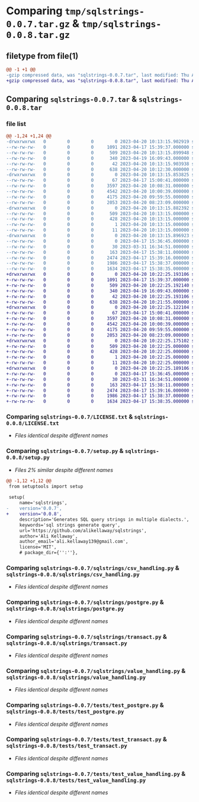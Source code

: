 # Comparing `tmp/sqlstrings-0.0.7.tar.gz` & `tmp/sqlstrings-0.0.8.tar.gz`

## filetype from file(1)

```diff
@@ -1 +1 @@
-gzip compressed data, was "sqlstrings-0.0.7.tar", last modified: Thu Apr 20 10:13:15 2023, max compression
+gzip compressed data, was "sqlstrings-0.0.8.tar", last modified: Thu Apr 20 10:22:25 2023, max compression
```

## Comparing `sqlstrings-0.0.7.tar` & `sqlstrings-0.0.8.tar`

### file list

```diff
@@ -1,24 +1,24 @@
-drwxrwxrwx   0        0        0        0 2023-04-20 10:13:15.902919 sqlstrings-0.0.7/
--rw-rw-rw-   0        0        0     1091 2023-04-17 15:39:37.000000 sqlstrings-0.0.7/LICENSE.txt
--rw-rw-rw-   0        0        0      509 2023-04-20 10:13:15.899948 sqlstrings-0.0.7/PKG-INFO
--rw-rw-rw-   0        0        0      340 2023-04-19 16:09:43.000000 sqlstrings-0.0.7/README.md
--rw-rw-rw-   0        0        0       42 2023-04-20 10:13:15.903938 sqlstrings-0.0.7/setup.cfg
--rw-rw-rw-   0        0        0      638 2023-04-20 10:12:30.000000 sqlstrings-0.0.7/setup.py
-drwxrwxrwx   0        0        0        0 2023-04-20 10:13:15.853825 sqlstrings-0.0.7/sqlstrings/
--rw-rw-rw-   0        0        0       67 2023-04-17 15:00:41.000000 sqlstrings-0.0.7/sqlstrings/__init__.py
--rw-rw-rw-   0        0        0     3597 2023-04-20 10:08:31.000000 sqlstrings-0.0.7/sqlstrings/csv_handling.py
--rw-rw-rw-   0        0        0     4542 2023-04-20 10:00:39.000000 sqlstrings-0.0.7/sqlstrings/postgre.py
--rw-rw-rw-   0        0        0     4175 2023-04-20 09:59:55.000000 sqlstrings-0.0.7/sqlstrings/transact.py
--rw-rw-rw-   0        0        0     2053 2023-04-20 08:23:09.000000 sqlstrings-0.0.7/sqlstrings/value_handling.py
-drwxrwxrwx   0        0        0        0 2023-04-20 10:13:15.882392 sqlstrings-0.0.7/sqlstrings.egg-info/
--rw-rw-rw-   0        0        0      509 2023-04-20 10:13:15.000000 sqlstrings-0.0.7/sqlstrings.egg-info/PKG-INFO
--rw-rw-rw-   0        0        0      428 2023-04-20 10:13:15.000000 sqlstrings-0.0.7/sqlstrings.egg-info/SOURCES.txt
--rw-rw-rw-   0        0        0        1 2023-04-20 10:13:15.000000 sqlstrings-0.0.7/sqlstrings.egg-info/dependency_links.txt
--rw-rw-rw-   0        0        0       11 2023-04-20 10:13:15.000000 sqlstrings-0.0.7/sqlstrings.egg-info/top_level.txt
-drwxrwxrwx   0        0        0        0 2023-04-20 10:13:15.896923 sqlstrings-0.0.7/tests/
--rw-rw-rw-   0        0        0        0 2023-04-17 15:36:45.000000 sqlstrings-0.0.7/tests/__init__.py
--rw-rw-rw-   0        0        0       30 2023-03-31 16:34:51.000000 sqlstrings-0.0.7/tests/test_csv_handling.py
--rw-rw-rw-   0        0        0      163 2023-04-17 15:38:11.000000 sqlstrings-0.0.7/tests/test_main.py
--rw-rw-rw-   0        0        0     2474 2023-04-17 15:39:16.000000 sqlstrings-0.0.7/tests/test_postgre.py
--rw-rw-rw-   0        0        0     1986 2023-04-17 15:38:37.000000 sqlstrings-0.0.7/tests/test_transact.py
--rw-rw-rw-   0        0        0     1634 2023-04-17 15:38:35.000000 sqlstrings-0.0.7/tests/test_value_handling.py
+drwxrwxrwx   0        0        0        0 2023-04-20 10:22:25.193106 sqlstrings-0.0.8/
+-rw-rw-rw-   0        0        0     1091 2023-04-17 15:39:37.000000 sqlstrings-0.0.8/LICENSE.txt
+-rw-rw-rw-   0        0        0      509 2023-04-20 10:22:25.192140 sqlstrings-0.0.8/PKG-INFO
+-rw-rw-rw-   0        0        0      340 2023-04-19 16:09:43.000000 sqlstrings-0.0.8/README.md
+-rw-rw-rw-   0        0        0       42 2023-04-20 10:22:25.193106 sqlstrings-0.0.8/setup.cfg
+-rw-rw-rw-   0        0        0      638 2023-04-20 10:21:55.000000 sqlstrings-0.0.8/setup.py
+drwxrwxrwx   0        0        0        0 2023-04-20 10:22:25.122104 sqlstrings-0.0.8/sqlstrings/
+-rw-rw-rw-   0        0        0       67 2023-04-17 15:00:41.000000 sqlstrings-0.0.8/sqlstrings/__init__.py
+-rw-rw-rw-   0        0        0     3597 2023-04-20 10:08:31.000000 sqlstrings-0.0.8/sqlstrings/csv_handling.py
+-rw-rw-rw-   0        0        0     4542 2023-04-20 10:00:39.000000 sqlstrings-0.0.8/sqlstrings/postgre.py
+-rw-rw-rw-   0        0        0     4175 2023-04-20 09:59:55.000000 sqlstrings-0.0.8/sqlstrings/transact.py
+-rw-rw-rw-   0        0        0     2053 2023-04-20 08:23:09.000000 sqlstrings-0.0.8/sqlstrings/value_handling.py
+drwxrwxrwx   0        0        0        0 2023-04-20 10:22:25.175102 sqlstrings-0.0.8/sqlstrings.egg-info/
+-rw-rw-rw-   0        0        0      509 2023-04-20 10:22:25.000000 sqlstrings-0.0.8/sqlstrings.egg-info/PKG-INFO
+-rw-rw-rw-   0        0        0      428 2023-04-20 10:22:25.000000 sqlstrings-0.0.8/sqlstrings.egg-info/SOURCES.txt
+-rw-rw-rw-   0        0        0        1 2023-04-20 10:22:25.000000 sqlstrings-0.0.8/sqlstrings.egg-info/dependency_links.txt
+-rw-rw-rw-   0        0        0       11 2023-04-20 10:22:25.000000 sqlstrings-0.0.8/sqlstrings.egg-info/top_level.txt
+drwxrwxrwx   0        0        0        0 2023-04-20 10:22:25.189106 sqlstrings-0.0.8/tests/
+-rw-rw-rw-   0        0        0        0 2023-04-17 15:36:45.000000 sqlstrings-0.0.8/tests/__init__.py
+-rw-rw-rw-   0        0        0       30 2023-03-31 16:34:51.000000 sqlstrings-0.0.8/tests/test_csv_handling.py
+-rw-rw-rw-   0        0        0      163 2023-04-17 15:38:11.000000 sqlstrings-0.0.8/tests/test_main.py
+-rw-rw-rw-   0        0        0     2474 2023-04-17 15:39:16.000000 sqlstrings-0.0.8/tests/test_postgre.py
+-rw-rw-rw-   0        0        0     1986 2023-04-17 15:38:37.000000 sqlstrings-0.0.8/tests/test_transact.py
+-rw-rw-rw-   0        0        0     1634 2023-04-17 15:38:35.000000 sqlstrings-0.0.8/tests/test_value_handling.py
```

### Comparing `sqlstrings-0.0.7/LICENSE.txt` & `sqlstrings-0.0.8/LICENSE.txt`

 * *Files identical despite different names*

### Comparing `sqlstrings-0.0.7/setup.py` & `sqlstrings-0.0.8/setup.py`

 * *Files 2% similar despite different names*

```diff
@@ -1,12 +1,12 @@
 from setuptools import setup
 
 setup(
     name='sqlstrings',
-    version='0.0.7',    
+    version='0.0.8',    
     description='Generates SQL query strings in multiple dialects.',
     keywords='sql strings generate query',
     url='https://github.com/alikellaway/sqlstrings',
     author='Ali Kellaway',
     author_email='ali.kellaway139@gmail.com',
     license='MIT',
     # package_dir={'':''},
```

### Comparing `sqlstrings-0.0.7/sqlstrings/csv_handling.py` & `sqlstrings-0.0.8/sqlstrings/csv_handling.py`

 * *Files identical despite different names*

### Comparing `sqlstrings-0.0.7/sqlstrings/postgre.py` & `sqlstrings-0.0.8/sqlstrings/postgre.py`

 * *Files identical despite different names*

### Comparing `sqlstrings-0.0.7/sqlstrings/transact.py` & `sqlstrings-0.0.8/sqlstrings/transact.py`

 * *Files identical despite different names*

### Comparing `sqlstrings-0.0.7/sqlstrings/value_handling.py` & `sqlstrings-0.0.8/sqlstrings/value_handling.py`

 * *Files identical despite different names*

### Comparing `sqlstrings-0.0.7/tests/test_postgre.py` & `sqlstrings-0.0.8/tests/test_postgre.py`

 * *Files identical despite different names*

### Comparing `sqlstrings-0.0.7/tests/test_transact.py` & `sqlstrings-0.0.8/tests/test_transact.py`

 * *Files identical despite different names*

### Comparing `sqlstrings-0.0.7/tests/test_value_handling.py` & `sqlstrings-0.0.8/tests/test_value_handling.py`

 * *Files identical despite different names*

